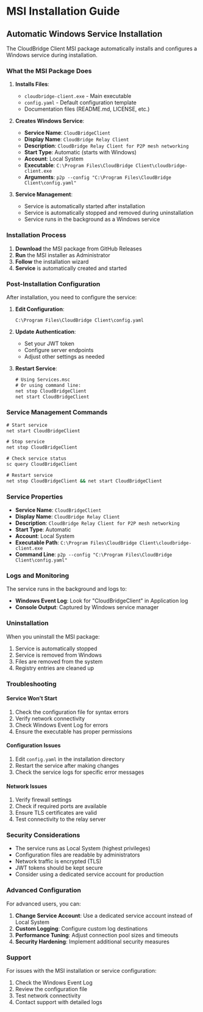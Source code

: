 # MSI Installation Guide

## Automatic Windows Service Installation

The CloudBridge Client MSI package automatically installs and configures a Windows service during installation.

### What the MSI Package Does

1. **Installs Files**:
   - `cloudbridge-client.exe` - Main executable
   - `config.yaml` - Default configuration template
   - Documentation files (README.md, LICENSE, etc.)

2. **Creates Windows Service**:
   - **Service Name**: `CloudBridgeClient`
   - **Display Name**: `CloudBridge Relay Client`
   - **Description**: `CloudBridge Relay Client for P2P mesh networking`
   - **Start Type**: Automatic (starts with Windows)
   - **Account**: Local System
   - **Executable**: `C:\Program Files\CloudBridge Client\cloudbridge-client.exe`
   - **Arguments**: `p2p --config "C:\Program Files\CloudBridge Client\config.yaml"`

3. **Service Management**:
   - Service is automatically started after installation
   - Service is automatically stopped and removed during uninstallation
   - Service runs in the background as a Windows service

### Installation Process

1. **Download** the MSI package from GitHub Releases
2. **Run** the MSI installer as Administrator
3. **Follow** the installation wizard
4. **Service** is automatically created and started

### Post-Installation Configuration

After installation, you need to configure the service:

1. **Edit Configuration**:
   ```
   C:\Program Files\CloudBridge Client\config.yaml
   ```

2. **Update Authentication**:
   - Set your JWT token
   - Configure server endpoints
   - Adjust other settings as needed

3. **Restart Service**:
   ```cmd
   # Using Services.msc
   # Or using command line:
   net stop CloudBridgeClient
   net start CloudBridgeClient
   ```

### Service Management Commands

```cmd
# Start service
net start CloudBridgeClient

# Stop service
net stop CloudBridgeClient

# Check service status
sc query CloudBridgeClient

# Restart service
net stop CloudBridgeClient && net start CloudBridgeClient
```

### Service Properties

- **Service Name**: `CloudBridgeClient`
- **Display Name**: `CloudBridge Relay Client`
- **Description**: `CloudBridge Relay Client for P2P mesh networking`
- **Start Type**: Automatic
- **Account**: Local System
- **Executable Path**: `C:\Program Files\CloudBridge Client\cloudbridge-client.exe`
- **Command Line**: `p2p --config "C:\Program Files\CloudBridge Client\config.yaml"`

### Logs and Monitoring

The service runs in the background and logs to:
- **Windows Event Log**: Look for "CloudBridgeClient" in Application log
- **Console Output**: Captured by Windows service manager

### Uninstallation

When you uninstall the MSI package:
1. Service is automatically stopped
2. Service is removed from Windows
3. Files are removed from the system
4. Registry entries are cleaned up

### Troubleshooting

#### Service Won't Start
1. Check the configuration file for syntax errors
2. Verify network connectivity
3. Check Windows Event Log for errors
4. Ensure the executable has proper permissions

#### Configuration Issues
1. Edit `config.yaml` in the installation directory
2. Restart the service after making changes
3. Check the service logs for specific error messages

#### Network Issues
1. Verify firewall settings
2. Check if required ports are available
3. Ensure TLS certificates are valid
4. Test connectivity to the relay server

### Security Considerations

- The service runs as Local System (highest privileges)
- Configuration files are readable by administrators
- Network traffic is encrypted (TLS)
- JWT tokens should be kept secure
- Consider using a dedicated service account for production

### Advanced Configuration

For advanced users, you can:
1. **Change Service Account**: Use a dedicated service account instead of Local System
2. **Custom Logging**: Configure custom log destinations
3. **Performance Tuning**: Adjust connection pool sizes and timeouts
4. **Security Hardening**: Implement additional security measures

### Support

For issues with the MSI installation or service configuration:
1. Check the Windows Event Log
2. Review the configuration file
3. Test network connectivity
4. Contact support with detailed logs
